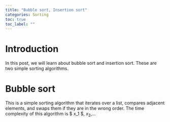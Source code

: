 ```yaml
---
title: "Bubble sort, Insertion sort"
categories: Sorting
toc: true
toc_label: ""
---
```

# Introduction

In this post, we will learn about bubble sort and insertion sort. These are two simple sorting algorithms.

# Bubble sort

This is a simple sorting algorithm that iterates over a list, compares adjacent elements, and swaps them if they are in the wrong order. The time complexity of this algorithm is $ x_1 $, $x_2$,...
